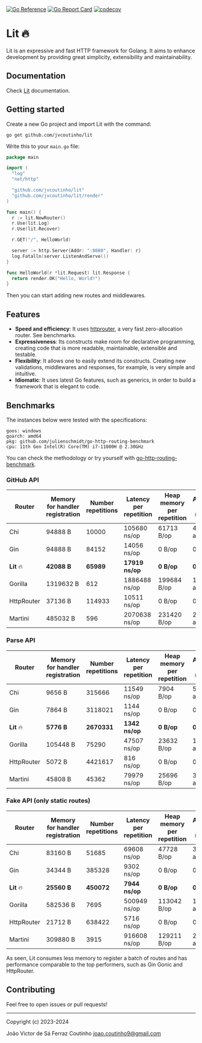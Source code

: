 [![Go Reference](https://pkg.go.dev/badge/github.com/jvcoutinho/lit.svg)](https://pkg.go.dev/github.com/jvcoutinho/lit)
[![Go Report Card](https://goreportcard.com/badge/github.com/jvcoutinho/lit)](https://goreportcard.com/report/github.com/jvcoutinho/lit)
[![codecov](https://codecov.io/github/jvcoutinho/lit/graph/badge.svg?token=65B6W5I6GG)](https://codecov.io/github/jvcoutinho/lit)

# Lit 🔥

Lit is an expressive and fast HTTP framework for Golang. It aims to enhance development by
providing great simplicity, extensibility and maintainability.

## Documentation

Check [Lit](https://pkg.go.dev/github.com/jvcoutinho/lit#section-documentation) documentation.

## Getting started

Create a new Go project and import Lit with the command:

```
go get github.com/jvcoutinho/lit
```

Write this to your `main.go` file:

```go
package main

import (
  "log"
  "net/http"

  "github.com/jvcoutinho/lit"
  "github.com/jvcoutinho/lit/render"
)

func main() {
  r := lit.NewRouter()
  r.Use(lit.Log)
  r.Use(lit.Recover)

  r.GET("/", HelloWorld)

  server := http.Server{Addr: ":8080", Handler: r}
  log.Fatalln(server.ListenAndServe())
}

func HelloWorld(r *lit.Request) lit.Response {
  return render.OK("Hello, World!")
}
```

Then you can start adding new routes and middlewares.

## Features

- **Speed and efficiency**: It uses [httprouter](https://github.com/julienschmidt/httprouter), a very fast
  zero-allocation
  router. See benchmarks.
- **Expressiveness**: Its constructs make room for declarative programming, creating code that is more readable,
  maintainable, extensible and testable.
- **Flexibility**: It allows one to easily extend its constructs. Creating new validations, middlewares and responses,
  for example, is very simple and intuitive.
- **Idiomatic**: It uses latest Go features, such as generics, in order to build a framework that is elegant to code.

## Benchmarks

The instances below were tested with the specifications:

```
goos: windows
goarch: amd64
pkg: github.com/julienschmidt/go-http-routing-benchmark
cpu: 11th Gen Intel(R) Core(TM) i7-11800H @ 2.30GHz
```

You can check the methodology or try yourself with
[go-http-routing-benchmark](https://github.com/jvcoutinho/go-http-routing-benchmark).

### GitHub API

| Router      | Memory for handler registration | Number repetitions | Latency per repetition | Heap memory per repetition | Allocations per repetition |
|-------------|---------------------------------|--------------------|------------------------|----------------------------|----------------------------|
| Chi         | 94888 B                         | 10000              | 105680 ns/op           | 61713 B/op                 | 406 allocs/op              |
| Gin         | 94888 B                         | 84152              | 14056 ns/op            | 0 B/op                     | 0 allocs/op                |
| **Lit**  🔥 | **42088 B**                     | **65989**          | **17919 ns/op**        | **0 B/op**                 | **0 allocs/op**            |
| Gorilla     | 1319632 B                       | 612                | 1886488 ns/op          | 199684 B/op                | 1588 allocs/op             |
| HttpRouter  | 37136 B                         | 114933             | 10511 ns/op            | 0 B/op                     | 0 allocs/op                |
| Martini     | 485032 B                        | 596                | 2070638 ns/op          | 231420 B/op                | 2731 allocs/op             |

### Parse API

| Router      | Memory for handler registration | Number repetitions | Latency per repetition | Heap memory per repetition | Allocations per repetition |
|-------------|---------------------------------|--------------------|------------------------|----------------------------|----------------------------|
| Chi         | 9656 B                          | 315666             | 11549 ns/op            | 7904 B/op                  | 52 allocs/op               |
| Gin         | 7864 B                          | 3118021            | 1144 ns/op             | 0 B/op                     | 0 allocs/op                |
| **Lit**  🔥 | **5776 B**                      | **2670331**        | **1342 ns/op**         | **0 B/op**                 | **0 allocs/op**            |
| Gorilla     | 105448 B                        | 75290              | 47507 ns/op            | 23632 B/op                 | 198 allocs/op              |
| HttpRouter  | 5072 B                          | 4421617            | 816 ns/op              | 0 B/op                     | 0 allocs/op                |
| Martini     | 45808 B                         | 45362              | 79979 ns/op            | 25696 B/op                 | 305 allocs/op              |

### Fake API (only static routes)

| Router      | Memory for handler registration | Number repetitions | Latency per repetition | Heap memory per repetition | Allocations per repetition |
|-------------|---------------------------------|--------------------|------------------------|----------------------------|----------------------------|
| Chi         | 83160 B                         | 51685              | 69608 ns/op            | 47728 B/op                 | 314 allocs/op              |
| Gin         | 34344 B                         | 385328             | 9302 ns/op             | 0 B/op                     | 0 allocs/op                |
| **Lit**  🔥 | **25560 B**                     | **450072**         | **7944 ns/op**         | **0 B/op**                 | **0 allocs/op**            |
| Gorilla     | 582536 B                        | 7695               | 500949 ns/op           | 113042 B/op                | 1099 allocs/op             |
| HttpRouter  | 21712 B                         | 638422             | 5716 ns/op             | 0 B/op                     | 0 allocs/op                |
| Martini     | 309880 B                        | 3915               | 916608 ns/op           | 129211 B/op                | 2031 allocs/op             |

As seen, Lit consumes less memory to register a batch of routes and has performance comparable to the top performers,
such as Gin Gonic and HttpRouter.

## Contributing

Feel free to open issues or pull requests!

---

Copyright (c) 2023-2024

João Victor de Sá Ferraz Coutinho <joao.coutinho9@gmail.com>